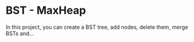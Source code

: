 # BST - MaxHeap
In this project, you can create a BST tree, add nodes, delete them, merge BSTs and...

